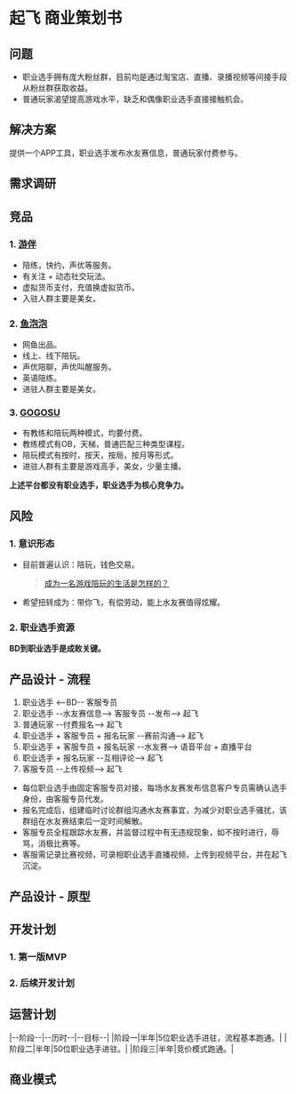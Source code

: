 # 起飞 商业策划书

## 问题
- 职业选手拥有庞大粉丝群，目前均是通过淘宝店、直播、录播视频等间接手段从粉丝群获取收益。
- 普通玩家渴望提高游戏水平，缺乏和偶像职业选手直接接触机会。

## 解决方案
提供一个APP工具，职业选手发布水友赛信息，普通玩家付费参与。

## 需求调研


## 竞品
### 1. [游伴](https://itunes.apple.com/cn/app/you-ban-pei-wan-pei-lian-lol/id828806833?mt=8)
- 陪练，快约，声优等服务。
- 有关注 + 动态社交玩法。
- 虚拟货币支付，充值换虚拟货币。
- 入驻人群主要是美女。

### 2. [鱼泡泡](https://itunes.apple.com/cn/app/yu-pao-pao-hello-nu-shen-zong/id912671153?mt=8)
- 网鱼出品。
- 线上、线下陪玩。
- 声优陪聊，声优叫醒服务。
- 英语陪练。
- 进驻人群主要是美女。

### 3. [GOGOSU](http://www.gogosu.com/)
- 有教练和陪玩两种模式，均要付费。
- 教练模式有OB，天梯，普通匹配三种类型课程。
- 陪玩模式有按时，按天，按局，按月等形式。
- 进驻人群有主要是游戏高手，美女，少量主播。

**上述平台都没有职业选手，职业选手为核心竞争力。**

## 风险
### 1. 意识形态
- 目前普遍认识：陪玩，钱色交易。
    >[成为一名游戏陪玩的生活是怎样的？](https://www.zhihu.com/question/49881871)

- 希望扭转成为：带你飞，有偿劳动，能上水友赛值得炫耀。

### 2. 职业选手资源
**BD到职业选手是成败关键。**

## 产品设计 - 流程
1. 职业选手 <--BD-- 客服专员
2. 职业选手 --水友赛信息--> 客服专员 --发布--> 起飞
3. 普通玩家 --付费报名--> 起飞
4. 职业选手 + 客服专员 + 报名玩家 --赛前沟通--> 起飞
5. 职业选手 + 客服专员 + 报名玩家 --水友赛--> 语音平台 + 直播平台
6. 职业选手 + 报名玩家 --互相评论--> 起飞
7. 客服专员 --上传视频--> 起飞

- 每位职业选手由固定客服专员对接，每场水友赛发布信息客户专员需确认选手身份，由客服专员代发。
- 报名完成后，组建临时讨论群组沟通水友赛事宜，为减少对职业选手骚扰，该群组在水友赛结束后一定时间解散。
- 客服专员全程跟踪水友赛，并监督过程中有无违规现象，如不按时进行，辱骂，消极比赛等。
- 客服需记录比赛视频，可录相职业选手直播视频，上传到视频平台，并在起飞沉淀。

## 产品设计 - 原型

## 开发计划
### 1. 第一版MVP
### 2. 后续开发计划

## 运营计划
|--阶段--|--历时--|--目标--|
|阶段一|半年|5位职业选手进驻，流程基本跑通。|
|阶段二|半年|50位职业选手进驻。|
|阶段三|半年|竞价模式跑通。|

## 商业模式


